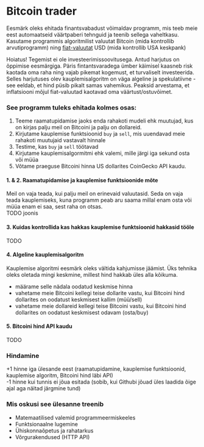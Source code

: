 # Bitcoin trader

Eesmärk oleks ehitada finantsvabadust võimaldav programm, mis teeb meie eest automaatseid väärtpaberi tehnguid ja teenib sellega vaheltkasu.  
Kasutame programmis algoritmilist valuutat Bitcoin (mida kontrollib arvutiprogramm) ning [fiat-valuutat](https://et.wikipedia.org/wiki/Fiat-raha) USD (mida kontrollib USA keskpank)

Hoiatus! Tegemist ei ole investeerimissoovitusega. Antud harjutus on õppimise eesmärgiga. Päris fintantsvaradega ümber käimisel kaasneb risk kaotada oma raha ning vajab pikemat kogemust, et turvaliselt investeerida.  
Selles harjutuses olev kauplemisalgoritm on väga algeline ja spekulatiivne - see eeldab, et hind püsib pikalt samas vahemikus. Peaksid arvestama, et inflatsiooni mõjul fiat-valuutad kaotavad oma väärtust/ostuvõimet.

### See programm tuleks ehitada kolmes osas:
1. Teeme raamatupidamise jaoks enda rahakoti mudeli ehk muutujad, kus on kirjas palju meil on Bitcoini ja palju on dollareid.
2. Kirjutame kauplemise funktsioonid `buy` ja `sell`, mis uuendavad meie rahakoti muutujaid vastavalt hinnale
3. Testime, kas `buy` ja `sell` töötavad
4. Kirjutame kauplemisalgormitmi ehk valemi, mille järgi iga sekund osta või müüa
5. Võtame praeguse Bitcoini hinna US dollarites CoinGecko API kaudu.

#### 1. & 2. Raamatupidamise ja kauplemise funktsioonide mõte
Meil on vaja teada, kui palju meil on erinevaid valuutasid. Seda on vaja teada kauplemiseks, kuna programm peab aru saama millal enam osta või müüa enam ei saa, sest raha on otsas.  
TODO joonis

#### 3. Kuidas kontrollida kas hakkas kauplemise funktsioonid hakkasid tööle
TODO

#### 4. Algeline kauplemisalgoritm
Kauplemise algoritmi eesmärk oleks vältida kahjumisse jäämist. Üks tehnika oleks oletada mingi keskmine, millest hind hakkab üles alla kõikuma.
- määrame selle nädala oodatud keskmise hinna
- vahetame meie Bitcoini kellegi teise dollarite vastu, kui Bitcoini hind dollarites on oodatust keskmisest kallim (müü/sell)
- vahetame meie dollareid kellegi teise Bitcoini vastu, kui Bitcoini hind dollarites on oodatust keskmisest odavam (osta/buy)

#### 5. Bitcoini hind API kaudu
TODO

### Hindamine
+1 hinne iga ülesande eest (raamatupidamine, kauplemise funktsioonid, kauplemise algoritm, Bitcoini hind läbi API)  
-1 hinne kui tunnis ei jõua esitada (sobib, kui Githubi jõuad üles laadida õige ajal aga näitad järgmine tund)

### Mis oskusi see ülesanne treenib
- Matemaatilised valemid programmeermiskeeles
- Funktsionaalne lugemine
- Ühiskonnaõpetus ja rahatarkus
- Võrgurakendused (HTTP API)
